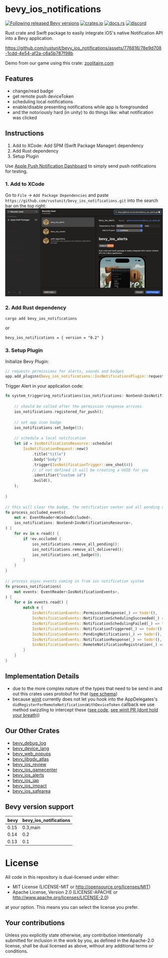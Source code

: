 # bevy_ios_notifications

[![Following released Bevy versions](https://img.shields.io/badge/Bevy%20tracking-released%20version-lightblue)](https://bevyengine.org/learn/quick-start/plugin-development/#main-branch-tracking)
[![crates.io](https://img.shields.io/crates/v/bevy_ios_notifications.svg)](https://crates.io/crates/bevy_ios_notifications)
[![docs.rs](https://docs.rs/bevy_ios_notifications/badge.svg)](https://docs.rs/bevy_ios_notifications)
[![discord][sh_discord]][lk_discord]

[sh_discord]: https://img.shields.io/discord/1176858176897953872?label=discord&color=5561E6
[lk_discord]: https://discord.gg/rQNeEnMhus

Rust crate and Swift package to easily integrate iOS's native Notification API into a Bevy application.

https://github.com/rustunit/bevy_ios_notifications/assets/776816/78e9d708-1cdd-4e54-af2a-c6a5b787f98b

Demo from our game using this crate: [zoolitaire.com](https://zoolitaire.com)

## Features

* change/read badge
* get remote push deviceToken
* scheduling local notifications
* enable/disable presenting notifications while app is foregrounded
* and the notoriously hard (in unity) to do things like: what notification was clicked

## Instructions

1. Add to XCode: Add SPM (Swift Package Manager) dependency
2. Add Rust dependency
3. Setup Plugin

Use [Apple Push Notification Dashboard](https://icloud.developer.apple.com/dashboard/notifications) to simply send push notifications for testing.

### 1. Add to XCode

Go to `File` -> `Add Package Dependencies` and paste `https://github.com/rustunit/bevy_ios_notifications.git` into the search bar on the top right:
![xcode](./assets/xcode-spm.png)

### 2. Add Rust dependency

```
cargo add bevy_ios_notifications
``` 

or 

```
bevy_ios_notifications = { version = "0.2" }
```

### 3. Setup Plugin

Initialize Bevy Plugin:

```rust
// requests permissions for alerts, sounds and badges
app.add_plugins(bevy_ios_notifications::IosNotificationsPlugin::request_permissions_on_start(true, true, true));
```

Trigger Alert in your application code:

```rust
fn system_triggering_notifications(ios_notifications: NonSend<IosNotificationsResource>) {

    // should be called after the permission response arrives
    ios_notifications.registered_for_push();

    // set app icon badge
    ios_notifications.set_badge(1);

    // schedule a local notification
    let id = IosNotificationsResource::schedule(
        IosNotificationRequest::new()
            .title("title")
            .body("body")
            .trigger(IosNotificationTrigger::one_shot(4))
            // if not defined it will be creating a UUID for you
            .identifier("custom id")
            .build(),
    );
     
}

// this will clear the badge, the notification center and all pending ones
fn process_occluded_events(
    mut e: EventReader<WindowOccluded>,
    ios_notifications: NonSend<IosNotificationsResource>,
) {
    for ev in e.read() {
        if !ev.occluded {
            ios_notifications.remove_all_pending();
            ios_notifications.remove_all_delivered();
            ios_notifications.set_badge(0);
        }
    }
}

// process async events coming in from ios notification system
fn process_notifications(
    mut events: EventReader<IosNotificationEvents>,
) {
    for e in events.read() {
        match e {
            IosNotificationEvents::PermissionResponse(_) => todo!(),
            IosNotificationEvents::NotificationSchedulingSucceeded(_) => todo!(),
            IosNotificationEvents::NotificationSchedulingFailed(_) => todo!(),
            IosNotificationEvents::NotificationTriggered(_) => todo!(),
            IosNotificationEvents::PendingNotifications(_) => todo!(),
            IosNotificationEvents::NotificationResponse(_) => todo!(),
            IosNotificationEvents::RemoteNotificationRegistration(_) => todo!(),
        }
    }
}

```

## Implementation Details

* due to the more complex nature of the types that need to be send in and out this crates uses protobuf for that ([see schema](./rust/bevy_ios_notifications/src/Data.proto))
* because [winit](https://github.com/rust-windowing/winit) currently does not let you hook into the AppDelegates's `didRegisterForRemoteNotificationsWithDeviceToken` callback we use method swizzling to intercept these ([see code](https://github.com/rustunit/bevy_ios_notifications/blob/49e33b5a389f83ecd48eb6b851145ed57790eb23/Sources/bevy_ios_notifications/bevy_ios_notifications.swift#L177), [see winit PR (dont hold your breath)](https://github.com/rust-windowing/winit/pull/3650))

## Our Other Crates

- [bevy_debug_log](https://github.com/rustunit/bevy_debug_log)
- [bevy_device_lang](https://github.com/rustunit/bevy_device_lang)
- [bevy_web_popups](https://github.com/rustunit/bevy_web_popups)
- [bevy_libgdx_atlas](https://github.com/rustunit/bevy_libgdx_atlas)
- [bevy_ios_review](https://github.com/rustunit/bevy_ios_review)
- [bevy_ios_gamecenter](https://github.com/rustunit/bevy_ios_gamecenter)
- [bevy_ios_alerts](https://github.com/rustunit/bevy_ios_alerts)
- [bevy_ios_iap](https://github.com/rustunit/bevy_ios_iap)
- [bevy_ios_impact](https://github.com/rustunit/bevy_ios_impact)
- [bevy_ios_safearea](https://github.com/rustunit/bevy_ios_safearea)

## Bevy version support

|bevy|bevy\_ios\_notifications|
|----|---|
|0.15|0.3,main|
|0.14|0.2|
|0.13|0.1|

# License

All code in this repository is dual-licensed under either:

- MIT License (LICENSE-MIT or http://opensource.org/licenses/MIT)
- Apache License, Version 2.0 (LICENSE-APACHE or http://www.apache.org/licenses/LICENSE-2.0)

at your option. This means you can select the license you prefer.

## Your contributions
Unless you explicitly state otherwise, any contribution intentionally submitted for inclusion in the work by you, as defined in the Apache-2.0 license, shall be dual licensed as above, without any additional terms or conditions.

